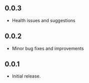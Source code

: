 ## 0.0.3

* Health issues and suggestions

## 0.0.2

* Minor bug fixes and improvements
  
## 0.0.1

* Initial release.